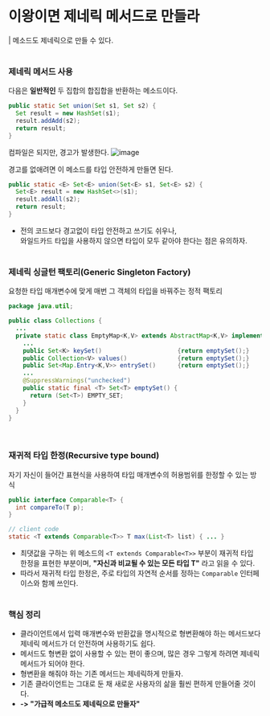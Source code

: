 # 이왕이면 제네릭 메서드로 만들라
| 메소드도 제네릭으로 만들 수 있다.
<br><br>

### 제네릭 메서드 사용
다음은 **일반적인** 두 집합의 합집합을 반환하는 메소드이다.
```java
public static Set union(Set s1, Set s2) {
  Set result = new HashSet(s1);
  result.addAdd(s2);
  return result;
}
```

컴파일은 되지만, 경고가 발생한다.
![image](https://user-images.githubusercontent.com/57446639/153078814-e79a0765-26f3-4f32-909a-d855c2c10cda.png)

경고를 없애려면 이 메소드를 타입 안전하게 만들면 된다.
```java
public static <E> Set<E> union(Set<E> s1, Set<E> s2) {
  Set<E> result = new HashSet<>(s1);
  result.addAll(s2);
  return result;
}
```
* 전의 코드보다 경고없이 타입 안전하고 쓰기도 쉬우나,<br>
와일드카드 타입을 사용하지 않으면 타입이 모두 같아야 한다는 점은 유의하자.
<br><br>
  
### 제네릭 싱글턴 팩토리(Generic Singleton Factory)
요청한 타입 매개변수에 맞게 매번 그 객체의 타입을 바꿔주는 정적 팩토리
```java
package java.util;

public class Collections {
  ...
  private static class EmptyMap<K,V> extends AbstractMap<K,V> implements Serializable { 
    ...
    public Set<K> keySet()                     {return emptySet();}
    public Collection<V> values()              {return emptySet();}
    public Set<Map.Entry<K,V>> entrySet()      {return emptySet();}
    ...
    @SuppressWarnings("unchecked")
    public static final <T> Set<T> emptySet() {
      return (Set<T>) EMPTY_SET;
    }
  }
}
```
<br>

### 재귀적 타입 한정(Recursive type bound)
자기 자신이 들어간 표현식을 사용하여 타입 매개변수의 허용범위를 한정할 수 있는 방식
```java
public interface Comparable<T> {
  int compareTo(T p);
}

// client code
static <T extends Comparable<T>> T max(List<T> list) { ... }
```
* 최댓값을 구하는 위 메소드의 `<T extends Comparable<T>>` 부분이 재귀적 타입 한정을 표현한 부분이며, **"자신과 비교될 수 있는 모든 타입 T"** 라고 읽을 수 있다.
* 따라서 재귀적 타입 한정은, 주로 타입의 자연적 순서를 정하는 `Comparable` 인터페이스와 함께 쓰인다.
<br><br>

### 핵심 정리
* 클라이언트에서 입력 매개변수와 반환값을 명시적으로 형변환해야 하는 메서드보다 제네릭 메서드가 더 안전하며 사용하기도 쉽다.
* 메서드도 형변환 없이 사용할 수 있는 편이 좋으며, 많은 경우 그렇게 하려면 제네릭 메서드가 되어야 한다.
* 형변환을 해줘야 하는 기존 메서드는 제네릭하게 만들자.
* 기존 클라이언트는 그대로 둔 채 새로운 사용자의 삶을 훨씬 편하게 만들어줄 것이다.
* **-> "가급적 메소드도 제네릭으로 만들자"**
